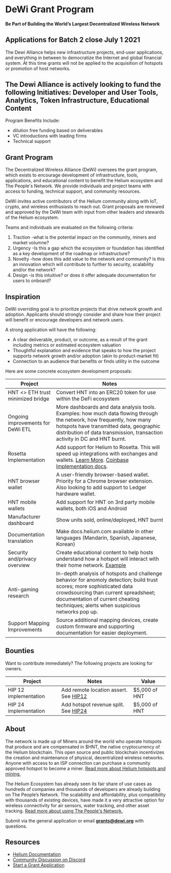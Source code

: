 # DeWi Grant Program
#### Be Part of Building the World’s Largest Decentralized Wireless Network

## Applications for Batch 2 close July 1 2021

The Dewi Alliance helps new infrastructure projects, end-user applications, and everything in between to democratize the Internet and global financial system. At this time grants will not be applied to the acquisition of hotspots or promotion of host networks. 

## The Dewi Alliance is actively looking to fund the following Initiatives: Developer and User Tools, Analytics, Token Infrastructure, Educational Content

Program Benefits Include: 
 - dilution free funding based on deliverables
 - VC introductions with leading firms
 - Technical support

## Grant Program
The Decentralized Wireless Alliance (DeWi) oversees the grant program, which exists to encourage development of infrastructure, tools, applications, and educational content to benefit the Helium ecosystem and The People's Network. We provide individuals and project teams with access to funding, technical support, and community resources.

DeWi invites active contributors of the Helium community along with IoT, crypto, and wireless enthusiasts to reach out. Grant proposals are reviewed and approved by the DeWi team with input from other leaders and stewards of the Helium ecosystem. 

Teams and individuals are evaluated on the following criteria:

1. Traction 
  -what is the potential impact on the community, miners and market volumne? 
2. Urgency
  -Is this a gap which the ecosystem or foundation has identified as a key development of the roadmap or infrastructure?
3. Novelty
  -how does this add value to the network and community? Is this an innovation which will contribute to further to security, scalability and/or the network?
4. Design
  -is this intuitive? or does it offer adequate documentation for users to onboard?

## Inspiration
DeWi overriding goal is to prioritize projects that drive network growth and adoption. Applicants should strongly consider and share how their project will benefit or encourage developers and network users. 

A strong application will have the following:
- A clear deliverable, product, or outcome, as a result of the grant including metrics or estimated ecosystem valuation
- Thoughtful explanation and evidence that speaks to how the project supports network growth and/or adoption (akin to product-market fit)
- Connection to an audience that benefits or finds utility in the outcome

Here are some concrete ecosystem development proposals:

| Project                                             | Notes                                        
|-----------------------------------------------------|----------------------------------------------
| HNT <> ETH trust minimized bridge                   | Convert HNT into an ERC20 token for use within the DeFi ecosystem    
| Ongoing improvements for DeWi ETL                   | More dashboards and data analysis tools. Examples: how much data flowing through the network, how frequently, how many hotspots have transmitted data, geographic distribution of data transmission, transaction activity in DC and HNT burnt.       
| Rosetta Implementation                              | Add support for Helium to Rosetta. This will speed up integrations with exchanges and wallets. [Learn More](https://www.rosetta-api.org/). [Coinbase Implementation docs](https://github.com/coinbase/rosetta-specifications).
| HNT browser wallet                                  | A user-friendly browser-based wallet. Priority for a Chrome browser extension. Also looking to add support to Ledger hardware wallet.
| HNT mobile wallets                                 | Add support for HNT on 3rd party mobile wallets, both iOS and Android
| Manufacturer dashboard                              | Show units sold, online/deployed, HNT burnt                         
| Documentation translation                           | Make docs.helium.com available in other languages (Mandarin, Spanish, Japanese, Korean)                   
| Security and/privacy overview                       | Create educational content to help hosts understand how a hotspot will interact with their home network. [Example](https://m.media-amazon.com/images/G/01/sidewalk/final_privacy_security_whitepaper.pdf)
| Anti-gaming research                                | In-depth analysis of hotspots and challenge behavior for anomoly detection; build trust scores; more sophisticated data crowdsourcing than current spreadsheet; documentation of current cheating techniques; alerts when suspicious networks pop up. 
| Support Mapping Improvements                        | Source additional mapping devices, create custom firmware and supporting documentation for easier deployment. 

## Bounties
Want to contribute immediately? The following projects are looking for owners. 

| Project                                             | Notes                                        |  Value  
|-----------------------------------------------------|----------------------------------------------|----------------------
| HIP 12 implementation                               | Add remote location assert. See [HIP12](https://github.com/helium/HIP/blob/master/0012-remote-location-assert.md)  | $5,000 of HNT
| HIP 24 implementation                               | Add hotspot revenue split. See [HIP24](https://github.com/helium/HIP/blob/master/0024-reward-splitting.md) | $5,000 of HNT

## About
The network is made up of Miners around the world who operate hotspots that produce and are compensated in $HNT, the native cryptocurrency of the Helium blockchain. This open source and public blockchain incentivizes the creation and maintenance of physical, decentralized wireless networks. Anyone with access to an ISP connection can purchase a community approved hotspot to become a miner. [Read more about Helium hotspots and mining.](https://www.helium.com/mine)

The Helium Ecosystem has already seen its fair share of use cases as hundreds of companies and thousands of developers are already building on The People’s Network. The scalability and affordability, plus compatibility with thousands of existing devices, have made it a very attractive option for wireless connectivity for air sensors, water tracking, and other asset tracking. [Read more about using The People's Network.](https://www.helium.com/use)

Submit via the general application or email **grants@dewi.org** with questions.

## Resources
* [Helium Documentation](https://docs.helium.com/)
* [Community Discussion on Discord](https://discorg.gg/helium)
* [Start a Grant Application](https://dewi-grants.typeform.com/to/D3wdDC0X)


